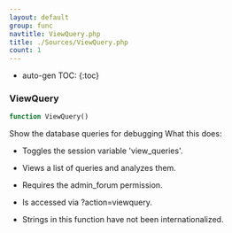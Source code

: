 ```yaml
---
layout: default
group: func
navtitle: ViewQuery.php
title: ./Sources/ViewQuery.php
count: 1
---
```

* auto-gen TOC:
{:toc}
### ViewQuery

```php
function ViewQuery()
```
Show the database queries for debugging
What this does:
- Toggles the session variable 'view_queries'.

- Views a list of queries and analyzes them.
- Requires the admin_forum permission.
- Is accessed via ?action=viewquery.
- Strings in this function have not been internationalized.

